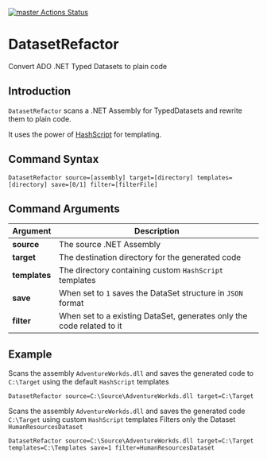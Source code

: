 [![master Actions Status](https://github.com/wwdenis/DatasetRefactor/workflows/Test/badge.svg)](https://github.com/wwdenis/DatasetRefactor/actions)

# DatasetRefactor
Convert ADO .NET Typed Datasets to plain code

## Introduction
`DatasetRefactor` scans a .NET Assembly for TypedDatasets and rewrite them to plain code.

It uses the power of [HashScript](https://github.com/wwdenis/HashScript) for templating.

## Command Syntax

```
DatasetRefactor source=[assembly] target=[directory] templates=[directory] save=[0/1] filter=[filterFile]
```

## Command Arguments

| Argument | Description |
| -- | --------- |
| **source** | The source .NET Assembly |
| **target** | The destination directory for the generated code |
| **templates** | The directory containing custom `HashScript` templates |
| **save** | When set to `1` saves the DataSet structure in `JSON` format |
| **filter** | When set to a existing DataSet, generates only the code related to it |

## Example

Scans the assembly `AdventureWorkds.dll` and saves the generated code to `C:\Target` using the default `HashScript` templates

```
DatasetRefactor source=C:\Source\AdventureWorkds.dll target=C:\Target
```

Scans the assembly `AdventureWorkds.dll` and saves the generated code `C:\Target` using custom `HashScript` templates
Filters only the Dataset `HumanResourcesDataset`

```
DatasetRefactor source=C:\Source\AdventureWorkds.dll target=C:\Target templates=C:\Templates save=1 filter=HumanResourcesDataset
```